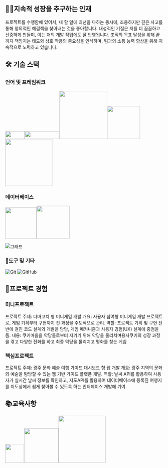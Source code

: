 ## 👨‍💻지속적 성장을 추구하는 인재
프로젝트를 수행함에 있어서, 내 할 일에 최선을 다하는 동시에, 조용하지만 깊은 사고를 통해 창의적인 해결책을 찾아내는 것을 좋아합니다. 
내성적인 기질은 저를 더 꼼꼼하고 신중하게 만들며, 이는 저의 개발 작업에도 잘 반영됩니다. 조직의 목표 달성을 위해 끝까지 책임지는 태도와 상호 작용의 중요성을 인식하며, 
팀과의 소통 능력 향상을 위해 지속적으로 노력하고 있습니다.

## 🛠 기술 스택


### 언어 및 프레임워크

<img src="https://img.shields.io/badge/-Java-%23ED8B00?style=flat-square&logo=java&logoColor=white" width="62" height="25"><img src="https://img.shields.io/badge/-Spring-%236DB33F?style=flat-square&logo=spring&logoColor=white" width="110" height="25"><img src="https://img.shields.io/badge/-JavaScript-%23F7DF1E?style=flat-square&logo=javascript&logoColor=black" width="153"><img src="https://img.shields.io/badge/-React-%2361DAFB?style=flat-square&logo=react&logoColor=white" width="105"><img src="https://img.shields.io/badge/-TypeScript-%233178C6?style=flat-square&logo=typescript&logoColor=white" width="150">



### 데이터베이스

<img src="https://img.shields.io/badge/-Oracle-%23F80000?style=flat-square&logo=oracle&logoColor=white" width="100"><img src="https://img.shields.io/badge/-MySQL-%234479A1?style=flat-square&logo=mysql&logoColor=white" width="105">


![그래프](https://github.com/kinghoon/read-me/assets/104185588/0a7bfcbe-8561-4259-8723-a0e44558fe7c)


### 📌도구 및 기타

![Git](https://img.shields.io/badge/-Git-%23F05032?style=flat-square&logo=git&logoColor=white)
![GitHub](https://img.shields.io/badge/-GitHub-%23181717?style=flat-square&logo=github&logoColor=white)


## 📃프로젝트 경험
### 미니프로젝트
프로젝트 주제: 다마고치 형 미니게임 개발 
개요: 사용자 참여형 미니게임 개발 프로젝트로, 게임 기획부터 구현까지 전 과정을 주도적으로 관리.
역할: 프로젝트 기획 및 구현 전반에 걸친 코드 설계와 개발을 담당, 게임 메커니즘과 사용자 경험(UX) 설계에 중점을 둠.
내용: 쿠키마을을 악당들로부터 지키기 위해 악당을 물리치며용사쿠키의 성장 과정을 겪고 다양한 진화를 하고 최종 악당을 물리치고 평화를 찾는 게임 
### 핵심프로젝트
프로젝트 주제: 광주 문화 예술 여행 가이드 대시보드 형 웹 개발
개요: 광주 지역의 문화와 예술을 탐방할 수 있는 웹 기반 가이드 플랫폼 개발.
역할: 날씨 API를 활용하여 사용자가 실시간 날씨 정보를 확인하고, 지도API를 활용하여 데이터베이스에 등록된 여행지를 지도상에서 쉽게 찾아볼 수 있도록 하는 인터페이스 개발에 기여.



## 📚교육사항

<img src="https://img.shields.io/badge/-Java-%23ED8B00?style=flat-square&logo=java&logoColor=white" width="60"><img src="https://img.shields.io/badge/-Spring-%236DB33F?style=flat-square&logo=spring&logoColor=white" width="110"><img src="https://img.shields.io/badge/-JavaScript-%23F7DF1E?style=flat-square&logo=javascript&logoColor=black" width="150">






